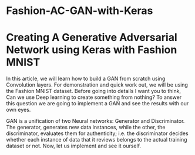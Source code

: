 # Fashion-AC-GAN-with-Keras
# Creating A Generative Adversarial Network using Keras with Fashion MNIST

In this article, we will learn how to build a GAN from scratch using Convolution layers. For demonstration and quick work out, we will be using the Fashion MNIST dataset. Before going into details I want you to think, Can we use Deep learning to create something from nothing? To answer this question we are going to implement a GAN and see the results with our own eyes.

GAN is a unification of two Neural networks: Generator and Discriminator. The generator, generates new data instances, while the other, the discriminator, evaluates them for authenticity; i.e. the discriminator decides whether each instance of data that it reviews belongs to the actual training dataset or not. Now, let us implement and see it ourself.
